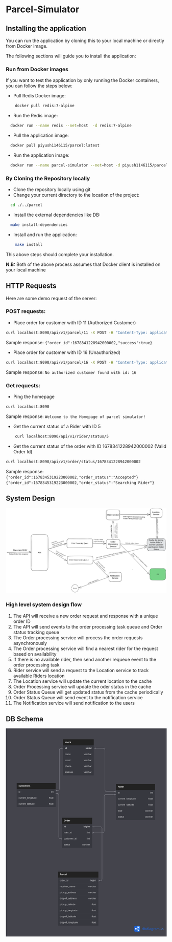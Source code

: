 # Parcel-Simulator

## Installing the application
You can run the application by cloning this to your local machine or directly from Docker image.

The following sections will guide you to install the application:

### Run from Docker images

If you want to test the application by only running the Docker containers, you can follow
the steps below:

- Pull Redis Docker image:
```bash
    docker pull redis:7-alpine
```

- Run the Redis image:
```bash
  docker run --name redis --net=host  -d redis:7-alpine
```

- Pull the application image:
```bash
  docker pull piyush1146115/parcel:latest
```

- Run the application image:
```bash
  docker run --name parcel-simulator --net=host -d piyush1146115/parcel:latest
```

### By Cloning the Repository locally

- Clone the repository locally using git
- Change your current directory to the location of the project:
```bash
  cd ./../parcel  
```

- Install the external dependencies like DB:
```bash
  make install-dependencies
```

- Install and run the application:
```bash
    make install
```

This above steps should complete your installation. 

**N.B:** Both of the above process assumes that Docker client is installed on your local machine

## HTTP Requests
Here are some demo request of the server:

### POST requests:

- Place order for customer with ID 11 (Authorized Customer)
```bash
curl localhost:8090/api/v1/parcel/11 -X POST -H "Content-Type: application/json" -d '{"receiver_name":"xyz", "receiver_number":"0131234131", "pickup_latitude":37.7749,"pickup_longitude":-122.4313,"dropoff_latitude":37.7886,"dropoff_longitude":-122.4314}'  
```
Sample response:
`{"order_id":1678341228942000002,"success":true}`

- Place order for customer with ID 16 (Unauthorized)
```bash
curl localhost:8090/api/v1/parcel/16 -X POST -H "Content-Type: application/json" -d '{"receiver_name":"xyz", "receiver_number":"0131234131", "pickup_latitude":37.7749,"pickup_longitude":-122.4313,"dropoff_latitude":37.7886,"dropoff_longitude":-122.4314}' 
```
Sample response:
`No authorized customer found with id: 16`

### Get requests:

- Ping the homepage
```bash
curl localhost:8090
```
Sample response:
`Welcome to the Homepage of parcel simulator!`

- Get the current status of a Rider with ID 5
```bash
    curl localhost:8090/api/v1/rider/status/5
```

- Get the current status of the order with ID 1678341228942000002 (Valid Order Id)
```bash
curl localhost:8090/api/v1/order/status/1678341228942000002
```
Sample response:
`{"order_id":1678345319223000002,"order_status":"Accepted"}`
`{"order_id":1678345319223000002,"order_status":"Searching Rider"}`



## System Design

![System Design](./media/system-design.png)

### High level system design flow

1. The API will receive a new order request and response with a unique order ID
2. The API will send events to the order processing task queue and Order status tracking queue
3. The Order processing service will process the order requests asynchronously
4. The Order processing service will find a nearest rider for the request based on availability
5. If there is no available rider, then send another requeue event to the order processing task
6. Rider service will send a request to the Location service to track available Riders location
7. The Location service will update the current location to the cache
8. Order Processing service will update the oder status in the cache
9. Order Status Queue will get updated status from the cache periodically
10. Order Status Queue will send event to the notification service
11. The Notification service will send notification to the users

## DB Schema

![DB Schema](./media/parcel.png)